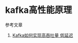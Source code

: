 # kafka高性能原理

参考文章

1. [Kafka如何实现高吞吐量 低延迟](https://blog.csdn.net/weixin_39034379/article/details/107176101)

